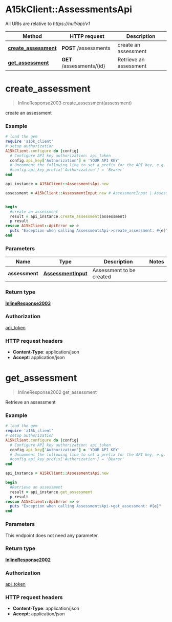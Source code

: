 # A15kClient::AssessmentsApi

All URIs are relative to *https://null/api/v1*

Method | HTTP request | Description
------------- | ------------- | -------------
[**create_assessment**](AssessmentsApi.md#create_assessment) | **POST** /assessments | create an assessment
[**get_assessment**](AssessmentsApi.md#get_assessment) | **GET** /assessments/{id} | Retrieve an assessment


# **create_assessment**
> InlineResponse2003 create_assessment(assessment)

create an assessment

### Example
```ruby
# load the gem
require 'a15k_client'
# setup authorization
A15kClient.configure do |config|
  # Configure API key authorization: api_token
  config.api_key['Authorization'] = 'YOUR API KEY'
  # Uncomment the following line to set a prefix for the API key, e.g. 'Bearer' (defaults to nil)
  #config.api_key_prefix['Authorization'] = 'Bearer'
end

api_instance = A15kClient::AssessmentsApi.new

assessment = A15kClient::AssessmentInput.new # AssessmentInput | Assessment to be created


begin
  #create an assessment
  result = api_instance.create_assessment(assessment)
  p result
rescue A15kClient::ApiError => e
  puts "Exception when calling AssessmentsApi->create_assessment: #{e}"
end
```

### Parameters

Name | Type | Description  | Notes
------------- | ------------- | ------------- | -------------
 **assessment** | [**AssessmentInput**](AssessmentInput.md)| Assessment to be created | 

### Return type

[**InlineResponse2003**](InlineResponse2003.md)

### Authorization

[api_token](../README.md#api_token)

### HTTP request headers

 - **Content-Type**: application/json
 - **Accept**: application/json



# **get_assessment**
> InlineResponse2002 get_assessment

Retrieve an assessment

### Example
```ruby
# load the gem
require 'a15k_client'
# setup authorization
A15kClient.configure do |config|
  # Configure API key authorization: api_token
  config.api_key['Authorization'] = 'YOUR API KEY'
  # Uncomment the following line to set a prefix for the API key, e.g. 'Bearer' (defaults to nil)
  #config.api_key_prefix['Authorization'] = 'Bearer'
end

api_instance = A15kClient::AssessmentsApi.new

begin
  #Retrieve an assessment
  result = api_instance.get_assessment
  p result
rescue A15kClient::ApiError => e
  puts "Exception when calling AssessmentsApi->get_assessment: #{e}"
end
```

### Parameters
This endpoint does not need any parameter.

### Return type

[**InlineResponse2002**](InlineResponse2002.md)

### Authorization

[api_token](../README.md#api_token)

### HTTP request headers

 - **Content-Type**: application/json
 - **Accept**: application/json



